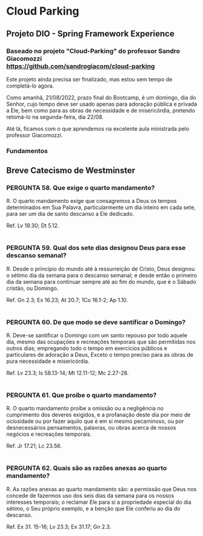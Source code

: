 # Cloud Parking

## Projeto DIO - Spring Framework Experience
### Baseado no projeto "Cloud-Parking" do professor Sandro Giacomozzi</br>https://github.com/sandrogiacom/cloud-parking

Este projeto ainda precisa ser finalizado, mas estou sem tempo de completá-lo agora.

Como amanhã, 21/08/2022, prazo final do Bootcamp, é um domingo, dia do Senhor, cujo tempo deve ser usado apenas para adoração pública e privada a Ele, bem como para as obras de necessidade e de misericórdia, pretendo retomá-lo na segunda-feira, dia 22/08.

Até lá, ficamos com o que aprendemos na excelente aula ministrada pelo professor Giacomozzi.

### Fundamentos
## Breve Catecismo de Westminster

### PERGUNTA 58. Que exige o quarto mandamento?
R. O quarto mandamento exige que consagremos a Deus os tempos determinados em Sua Palavra, particularmente um dia inteiro em cada sete, para ser um dia de santo descanso a Ele dedicado.

Ref. Lv 19.30; Dt 5.12.
</br></br>

### PERGUNTA 59. Qual dos sete dias designou Deus para esse descanso semanal?
R. Desde o princípio do mundo até à ressurreição de Cristo, Deus designou o sétimo dia da semana para o descanso semanal; e desde então o primeiro dia da semana para continuar sempre até ao fim do mundo, que é o Sábado cristão, ou Domingo.

Ref. Gn 2.3; Ex 16.23; At 20.7; 1Co 16.1-2; Ap 1.10.
</br></br>

### PERGUNTA 60. De que modo se deve santificar o Domingo?
R. Deve-se santificar o Domingo com um santo repouso por todo aquele dia, mesmo das ocupações e recreações temporais que são permitidas nos outros dias; empregando todo o tempo em exercícios públicos e particulares de adoração a Deus, Exceto o tempo preciso para as obras de pura necessidade e misericórdia.

Ref. Lv 23.3; Is 58.13-14; Mt 12.11-12; Mc 2.27-28.
</br></br>

### PERGUNTA 61. Que proíbe o quarto mandamento?
R. O quarto mandamento proíbe a omissão ou a negligência no cumprimento dos deveres exigidos, e a profanação deste dia por meio de ociosidade ou por fazer aquilo que é em si mesmo pecaminoso, ou por desnecessários pensamentos, palavras, ou obras acerca de nossos negócios e recreações temporais.

Ref. Jr 17.21; Lc 23.56.
</br></br>

### PERGUNTA 62. Quais são as razões anexas ao quarto mandamento?
R. As razões anexas ao quarto mandamento são: a permissão que Deus nos concede de fazermos uso dos seis dias da semana para os nossos interesses temporais; o reclamar Ele para si a propriedade especial do dia sétimo, o Seu próprio exemplo, e a benção que Ele conferiu ao dia do descanso.

Ref. Ex 31. 15-16; Lv 23.3; Ex 31.17; Gn 2.3.
